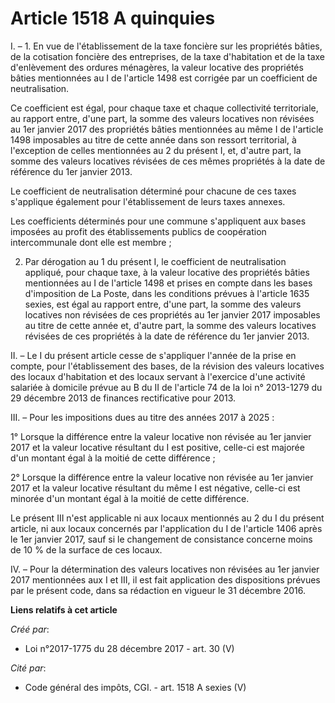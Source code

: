 # Article 1518 A quinquies

I. – 1. En vue de l'établissement de la taxe foncière sur les propriétés bâties, de la cotisation foncière des entreprises,
de la taxe d'habitation et de la taxe d'enlèvement des ordures ménagères, la valeur locative des propriétés bâties
mentionnées au I de l'article 1498 est corrigée par un coefficient de neutralisation.

Ce coefficient est égal, pour chaque taxe et chaque collectivité territoriale, au rapport entre, d'une part, la somme des
valeurs locatives non révisées au 1er janvier 2017 des propriétés bâties mentionnées au même I de l'article 1498 imposables
au titre de cette année dans son ressort territorial, à l'exception de celles mentionnées au 2 du présent I, et, d'autre
part, la somme des valeurs locatives révisées de ces mêmes propriétés à la date de référence du 1er janvier 2013.

Le coefficient de neutralisation déterminé pour chacune de ces taxes s'applique également pour l'établissement de leurs taxes
annexes.

Les coefficients déterminés pour une commune s'appliquent aux bases imposées au profit des établissements publics de
coopération intercommunale dont elle est membre ;

2. Par dérogation au 1 du présent I, le coefficient de neutralisation appliqué, pour chaque taxe, à la valeur locative des
propriétés bâties mentionnées au I de l'article 1498 et prises en compte dans les bases d'imposition de La Poste, dans les
conditions prévues à l'article 1635 sexies, est égal au rapport entre, d'une part, la somme des valeurs locatives non
révisées de ces propriétés au 1er janvier 2017 imposables au titre de cette année et, d'autre part, la somme des valeurs
locatives révisées de ces propriétés à la date de référence du 1er janvier 2013.

II. – Le I du présent article cesse de s'appliquer l'année de la prise en compte, pour l'établissement des bases, de la
révision des valeurs locatives des locaux d'habitation et des locaux servant à l'exercice d'une activité salariée à domicile
prévue au B du II de l'article 74 de la loi n° 2013-1279 du 29 décembre 2013 de finances rectificative pour 2013.

III. – Pour les impositions dues au titre des années 2017 à 2025 :

1° Lorsque la différence entre la valeur locative non révisée au 1er janvier 2017 et la valeur locative résultant du I est
positive, celle-ci est majorée d'un montant égal à la moitié de cette différence ;

2° Lorsque la différence entre la valeur locative non révisée au 1er janvier 2017 et la valeur locative résultant du même I
est négative, celle-ci est minorée d'un montant égal à la moitié de cette différence.

Le présent III n'est applicable ni aux locaux mentionnés au 2 du I du présent article, ni aux locaux concernés par
l'application du I de l'article 1406 après le 1er janvier 2017, sauf si le changement de consistance concerne moins de 10 %
de la surface de ces locaux.

IV. – Pour la détermination des valeurs locatives non révisées au 1er janvier 2017 mentionnées aux I et III, il est fait
application des dispositions prévues par le présent code, dans sa rédaction en vigueur le 31 décembre 2016.

**Liens relatifs à cet article**

_Créé par_:

  - Loi n°2017-1775 du 28 décembre 2017 - art. 30 (V)

_Cité par_:

  - Code général des impôts, CGI. - art. 1518 A sexies (V)
